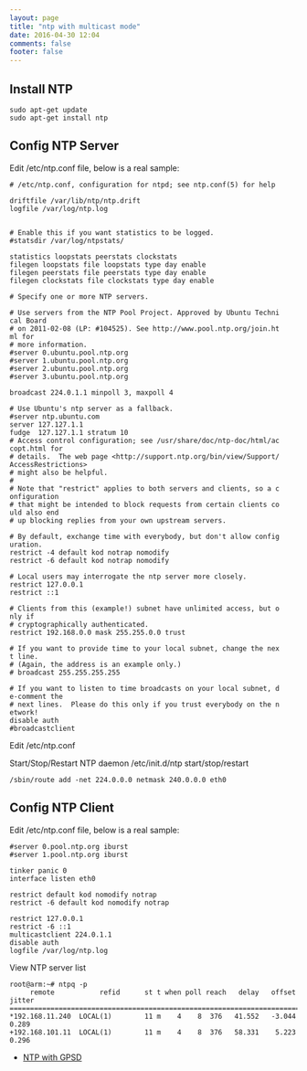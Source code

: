 ```yaml
---
layout: page
title: "ntp with multicast mode"
date: 2016-04-30 12:04
comments: false
footer: false
---
```



## Install NTP


	sudo apt-get update
	sudo apt-get install ntp


## Config NTP Server

Edit /etc/ntp.conf file, below is a real sample:


	# /etc/ntp.conf, configuration for ntpd; see ntp.conf(5) for help

	driftfile /var/lib/ntp/ntp.drift
	logfile /var/log/ntp.log


	# Enable this if you want statistics to be logged.
	#statsdir /var/log/ntpstats/

	statistics loopstats peerstats clockstats
	filegen loopstats file loopstats type day enable
	filegen peerstats file peerstats type day enable
	filegen clockstats file clockstats type day enable

	# Specify one or more NTP servers.

	# Use servers from the NTP Pool Project. Approved by Ubuntu Techni                                                         cal Board
	# on 2011-02-08 (LP: #104525). See http://www.pool.ntp.org/join.ht                                                         ml for
	# more information.
	#server 0.ubuntu.pool.ntp.org
	#server 1.ubuntu.pool.ntp.org
	#server 2.ubuntu.pool.ntp.org
	#server 3.ubuntu.pool.ntp.org

	broadcast 224.0.1.1 minpoll 3, maxpoll 4

	# Use Ubuntu's ntp server as a fallback.
	#server ntp.ubuntu.com
	server 127.127.1.1
	fudge  127.127.1.1 stratum 10
	# Access control configuration; see /usr/share/doc/ntp-doc/html/ac                                                         copt.html for
	# details.  The web page <http://support.ntp.org/bin/view/Support/                                                         AccessRestrictions>
	# might also be helpful.
	#
	# Note that "restrict" applies to both servers and clients, so a c                                                         onfiguration
	# that might be intended to block requests from certain clients co                                                         uld also end
	# up blocking replies from your own upstream servers.

	# By default, exchange time with everybody, but don't allow config                                                         uration.
	restrict -4 default kod notrap nomodify
	restrict -6 default kod notrap nomodify

	# Local users may interrogate the ntp server more closely.
	restrict 127.0.0.1
	restrict ::1

	# Clients from this (example!) subnet have unlimited access, but o                                                         nly if
	# cryptographically authenticated.
	restrict 192.168.0.0 mask 255.255.0.0 trust

	# If you want to provide time to your local subnet, change the nex                                                         t line.
	# (Again, the address is an example only.)
	# broadcast 255.255.255.255

	# If you want to listen to time broadcasts on your local subnet, d                                                         e-comment the
	# next lines.  Please do this only if you trust everybody on the n                                                         etwork!
	disable auth
	#broadcastclient


Edit /etc/ntp.conf

Start/Stop/Restart NTP daemon
/etc/init.d/ntp start/stop/restart

```/sbin/route add -net 224.0.0.0 netmask 240.0.0.0 eth0```

## Config NTP Client

Edit /etc/ntp.conf file, below is a real sample:


	#server 0.pool.ntp.org iburst
	#server 1.pool.ntp.org iburst

	tinker panic 0
	interface listen eth0

	restrict default kod nomodify notrap
	restrict -6 default kod nomodify notrap

	restrict 127.0.0.1
	restrict -6 ::1
	multicastclient 224.0.1.1
	disable auth
	logfile /var/log/ntp.log


View NTP server list


	root@arm:~# ntpq -p
	     remote           refid      st t when poll reach   delay   offset  jitter
	==============================================================================
	*192.168.11.240  LOCAL(1)        11 m    4    8  376   41.552   -3.044   0.289
	+192.168.101.11  LOCAL(1)        11 m    4    8  376   58.331    5.223   0.296


* [NTP with GPSD](/wiki/ntp_with_gpsd)